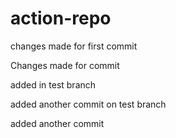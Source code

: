 # action-repo

changes made for first commit 

Changes made for commit


added in test branch

added another commit on test branch


added another commit 



    